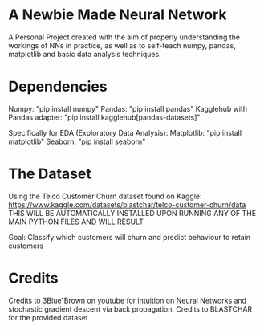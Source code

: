 # A Newbie Made Neural Network
 A Personal Project created with the aim of properly understanding the workings of NNs in practice, as well as to self-teach numpy, pandas, matplotlib and basic data analysis techniques.

# Dependencies
Numpy: "pip install numpy"
Pandas: "pip install pandas"
Kagglehub with Pandas adapter: "pip install kagglehub[pandas-datasets]" 

Specifically for EDA (Exploratory Data Analysis):
Matplotlib: "pip install matplotlib"
Seaborn: "pip install seaborn"

# The Dataset
Using the Telco Customer Churn dataset found on Kaggle: https://www.kaggle.com/datasets/blastchar/telco-customer-churn/data
THIS WILL BE AUTOMATICALLY INSTALLED UPON RUNNING ANY OF THE MAIN PYTHON FILES AND WILL RESULT 

Goal: Classify which customers will churn and predict behaviour to retain customers

# Credits
Credits to 3Blue1Brown on youtube for intuition on Neural Networks and stochastic gradient descent via back propagation.
Credits to BLASTCHAR for the provided dataset
